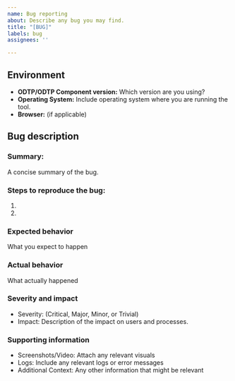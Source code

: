```yaml
---
name: Bug reporting
about: Describe any bug you may find.
title: "[BUG]"
labels: bug
assignees: ''

---
```


## Environment

- **ODTP/ODTP Component version:** Which version are you using?
- **Operating System:** Include operating system where you are running the tool.
- **Browser:** (if applicable)

## Bug description

### Summary:
A concise summary of the bug.

### Steps to reproduce the bug:
1.
2. 

### Expected behavior

What you expect to happen

### Actual behavior
What actually happened

### Severity and impact
- Severity: (Critical, Major, Minor, or Trivial)
- Impact: Description of the impact on users and processes.

### Supporting information
- Screenshots/Video: Attach any relevant visuals
- Logs: Include any relevant logs or error messages
- Additional Context: Any other information that might be relevant
